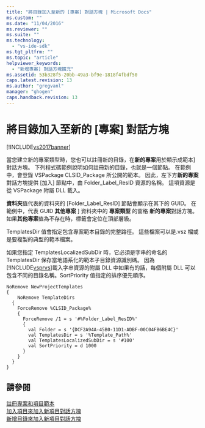 ```yaml
---
title: "將目錄加入至新的 [專案] 對話方塊 | Microsoft Docs"
ms.custom: ""
ms.date: "11/04/2016"
ms.reviewer: ""
ms.suite: ""
ms.technology: 
  - "vs-ide-sdk"
ms.tgt_pltfrm: ""
ms.topic: "article"
helpviewer_keywords: 
  - "新增專案] 對話方塊擴充"
ms.assetid: 53b328f5-20bb-49a3-bf9e-1818f4fbdf50
caps.latest.revision: 13
ms.author: "gregvanl"
manager: "ghogen"
caps.handback.revision: 13
---
```

# 將目錄加入至新的 [專案] 對話方塊
[!INCLUDE[vs2017banner](../../code-quality/includes/vs2017banner.md)]

當您建立新的專案類型時，您也可以註冊新的目錄，在**新的專案**用於顯示成範本\] 對話方塊。  下列程式碼範例說明如何註冊新的目錄，也就是一個節點。  在範例中，會登錄 VSPackage CLSID\_Package 所公開的範本。  因此，左下方**新的專案**對話方塊提供 \[加入\] 節點中，由 Folder\_Label\_ResID 資源的名稱。  這項資源是從 VSPackage 附屬 DLL 載入。  
  
 **資料夾**值代表的資料夾的 \[Folder\_Label\_ResID\] 節點會顯示在其下的 GUID。  在範例中，代表 GUID **其他專案** \] 資料夾中的 **專案類型** 的窗格 **新的專案**對話方塊。  如果**其他專案**值為不存在時，標籤會定位在頂部層級。  
  
 TemplatesDir 值會指定包含專案範本目錄的完整路徑。  這些檔案可以是.vsz 檔或是要複製的典型的範本檔案。  
  
 如果您指定 TemplatesLocalizedSubDir 時，它必須是字串的命名的 TemplatesDir 保存當地語系化的範本子目錄資源識別碼。  因為[!INCLUDE[vsprvs](../../code-quality/includes/vsprvs_md.md)]載入字串資源的附屬 DLL 中如果有的話，每個附屬 DLL 可以包含不同的目錄名稱。SortPriority 值指定的排序優先順序。  
  
```  
NoRemove NewProjectTemplates  
{  
    NoRemove TemplateDirs  
  {  
    ForceRemove %CLSID_Package%  
    {  
      ForceRemove /1 = s '#%Folder_Label_ResID%'  
      {  
        val Folder = s '{DCF2A94A-45B0-11D1-ADBF-00C04FB6BE4C}'  
        val TemplatesDir = s '%Template_Path%'  
        val TemplatesLocalizedSubDir = s '#100'  
        val SortPriority = d 1000  
      }  
    }  
  }  
}  
```  
  
## 請參閱  
 [註冊專案和項目範本](../../extensibility/internals/registering-project-and-item-templates.md)   
 [加入項目來加入新項目對話方塊](../../extensibility/internals/adding-items-to-the-add-new-item-dialog-boxes.md)   
 [新增目錄來加入新項目對話方塊](../../extensibility/internals/adding-directories-to-the-add-new-item-dialog-box.md)